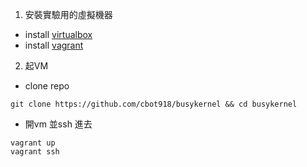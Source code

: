 1. 安裝實驗用的虛擬機器
- install [virtualbox](https://www.virtualbox.org/wiki/Downloads)
- install [vagrant](https://developer.hashicorp.com/vagrant/downloads)

2. 起VM
- clone repo
```
git clone https://github.com/cbot918/busykernel && cd busykernel
```

- 開vm 並ssh 進去
```
vagrant up
vagrant ssh
```